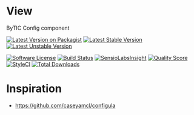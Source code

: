 # View
ByTIC Config component

[![Latest Version on Packagist](https://img.shields.io/packagist/v/bytic/config.svg?style=flat-square)](https://packagist.org/packages/bytic/config)
[![Latest Stable Version](https://poser.pugx.org/bytic/config/v/stable)](https://packagist.org/packages/bytic/config)
[![Latest Unstable Version](https://poser.pugx.org/bytic/config/v/unstable)](https://packagist.org/packages/bytic/config)

[![Software License](https://img.shields.io/badge/license-MIT-brightgreen.svg?style=flat-square)](LICENSE)
[![Build Status](https://img.shields.io/travis/bytic/config/master.svg?style=flat-square)](https://travis-ci.org/bytic/framework)
[![SensioLabsInsight](https://insight.sensiolabs.com/projects/92329f47-7940-4b14-91e9-45330b887bdd/mini.png)](https://insight.sensiolabs.com/projects/92329f47-7940-4b14-91e9-45330b887bdd)
[![Quality Score](https://img.shields.io/scrutinizer/g/bytic/config.svg?style=flat-square)](https://scrutinizer-ci.com/g/bytic/config)
[![StyleCI](https://styleci.io/repos/119902214/shield?branch=master)](https://styleci.io/repos/119902214)
[![Total Downloads](https://img.shields.io/packagist/dt/bytic/config.svg?style=flat-square)](https://packagist.org/packages/bytic/config)


# Inspiration
* https://github.com/caseyamcl/configula